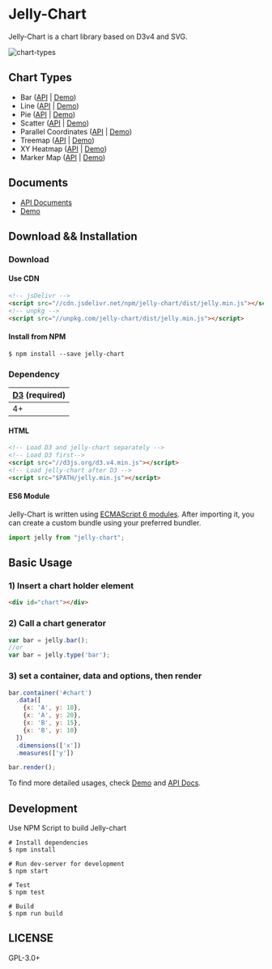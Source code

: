 Jelly-Chart
===

Jelly-Chart is a chart library based on D3v4 and SVG.

![chart-types](https://user-images.githubusercontent.com/253408/36471496-f56f6ed6-1731-11e8-8eaf-e9446b32b3cd.png)

Chart Types
---
- Bar ([API](https://newsjelly.github.io/jelly-chart/release/latest/doc/Bar.html) | [Demo](https://newsjelly.github.io/jelly-chart/demo/grouped-bar))
- Line ([API](https://newsjelly.github.io/jelly-chart/release/latest/doc/Line.html) | [Demo](https://newsjelly.github.io/jelly-chart/demo/multi-line))
- Pie ([API](https://newsjelly.github.io/jelly-chart/release/latest/doc/Pie.html) | [Demo](https://newsjelly.github.io/jelly-chart/demo/donut-pie))
- Scatter ([API](https://newsjelly.github.io/jelly-chart/release/latest/doc/Scatter.html) | [Demo](https://newsjelly.github.io/jelly-chart/demo/color-scatter))
- Parallel Coordinates ([API](https://newsjelly.github.io/jelly-chart/release/latest/doc/ParCoords.html) | [Demo](https://newsjelly.github.io/jelly-chart/demo/color-par-coords))
- Treemap ([API](https://newsjelly.github.io/jelly-chart/release/latest/doc/Treemap.html) | [Demo](https://newsjelly.github.io/jelly-chart/demo/treemap))
- XY Heatmap ([API](https://newsjelly.github.io/jelly-chart/release/latest/doc/XYHeatmap.html) | [Demo](https://newsjelly.github.io/jelly-chart/demo/xy-heatmap))
- Marker Map ([API](https://newsjelly.github.io/jelly-chart/release/latest/doc/MarkerMap.html) | [Demo](https://newsjelly.github.io/jelly-chart/demo/address-marker-map))

Documents
---
- [API Documents](https://newsjelly.github.io/jelly-chart/release/latest/doc)
- [Demo](https://newsjelly.github.io/jelly-chart/demo)


Download && Installation
---

### Download

#### Use CDN

```html
<!-- jsDelivr -->
<script src="//cdn.jsdelivr.net/npm/jelly-chart/dist/jelly.min.js"></script> 
<!-- unpkg -->
<script src="//unpkg.com/jelly-chart/dist/jelly.min.js"></script> 

```

#### Install from NPM
```
$ npm install --save jelly-chart
```

### Dependency
|[D3](https://d3js.org/) (required)|
| --- |
| 4+ |

#### HTML

```html
<!-- Load D3 and jelly-chart separately -->
<!-- Load D3 first-->
<script src="//d3js.org/d3.v4.min.js"></script>    
<!-- Load jelly-chart after D3 -->
<script src="$PATH/jelly.min.js"></script>
```

#### ES6 Module
Jelly-Chart is written using [ECMAScript 6 modules](http://2ality.com/2014/09/es6-modules-final.html). After importing it, you can create a custom bundle using your preferred bundler.

```js
import jelly from "jelly-chart";
```

Basic Usage
---
### 1) Insert a chart holder element

```html
<div id="chart"></div>
```

### 2) Call a chart generator

```javascript
var bar = jelly.bar();
//or
var bar = jelly.type('bar');
```

### 3) set a container, data and options, then render

```javascript
bar.container('#chart')
  .data([
    {x: 'A', y: 10},
    {x: 'A', y: 20},
    {x: 'B', y: 15},
    {x: 'B', y: 10}
  ])
  .dimensions(['x'])
  .measures(['y'])

bar.render();
```

To find more detailed usages, check [Demo](https://newsjelly.github.io/jelly-chart/release/latest/doc/Bar.html) and [API Docs](https://newsjelly.github.io/jelly-chart/release/latest/doc/).



Development
---
Use NPM Script to build Jelly-chart

```
# Install dependencies
$ npm install

# Run dev-server for development
$ npm start

# Test
$ npm test

# Build
$ npm run build
```

LICENSE
---
GPL-3.0+